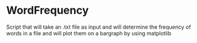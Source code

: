 # WordFrequency
Script that will take an .txt file as input and will determine the frequency of words in a file and will plot them on a bargraph by using matplotlib

